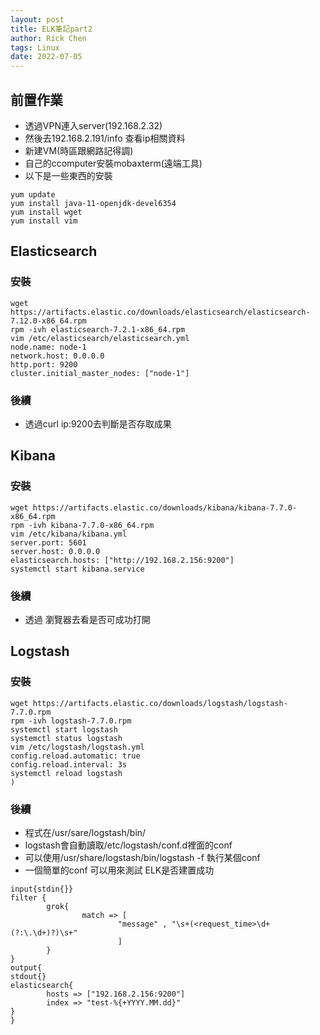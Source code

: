 ```yaml
---
layout: post
title: ELK筆記part2
author: Rick Chen
tags: Linux
date: 2022-07-05
---
```


## 前置作業
* 透過VPN連入server(192.168.2.32)
* 然後去192.168.2.191/info 查看ip相關資料
* 新建VM(時區跟網路記得調)
* 自己的ccomputer安裝mobaxterm(遠端工具)
* 以下是一些東西的安裝
```shell
yum update
yum install java-11-openjdk-devel6354
yum install wget
yum install vim
```

## Elasticsearch

### 安裝
```shell
wget https://artifacts.elastic.co/downloads/elasticsearch/elasticsearch-7.12.0-x86_64.rpm
rpm -ivh elasticsearch-7.2.1-x86_64.rpm 
vim /etc/elasticsearch/elasticsearch.yml
node.name: node-1
network.host: 0.0.0.0
http.port: 9200
cluster.initial_master_nodes: ["node-1"]
```
### 後續
* 透過curl ip:9200去判斷是否存取成果

## Kibana 

### 安裝
```shell
wget https://artifacts.elastic.co/downloads/kibana/kibana-7.7.0-x86_64.rpm
rpm -ivh kibana-7.7.0-x86_64.rpm
vim /etc/kibana/kibana.yml
server.port: 5601
server.host: 0.0.0.0
elasticsearch.hosts: ["http://192.168.2.156:9200"]
systemctl start kibana.service
```

### 後續
* 透過 瀏覽器去看是否可成功打開

## Logstash

### 安裝
```shell
wget https://artifacts.elastic.co/downloads/logstash/logstash-7.7.0.rpm
rpm -ivh logstash-7.7.0.rpm
systemctl start logstash
systemctl status logstash
vim /etc/logstash/logstash.yml
config.reload.automatic: true
config.reload.interval: 3s
systemctl reload logstash
)

```
### 後續
* 程式在/usr/sare/logstash/bin/
* logstash會自動讀取/etc/logstash/conf.d裡面的conf
* 可以使用/usr/share/logstash/bin/logstash -f 執行某個conf
* 一個簡單的conf 可以用來測試 ELK是否建置成功
```shell
input{stdin{}}
filter {
        grok{
                match => [
                        "message" , "\s+(<request_time>\d+(?:\.\d+)?)\s+"
                        ]
        }
}
output{
stdout{}
elasticsearch{
        hosts => ["192.168.2.156:9200"]
        index => "test-%{+YYYY.MM.dd}"
}
}

```
